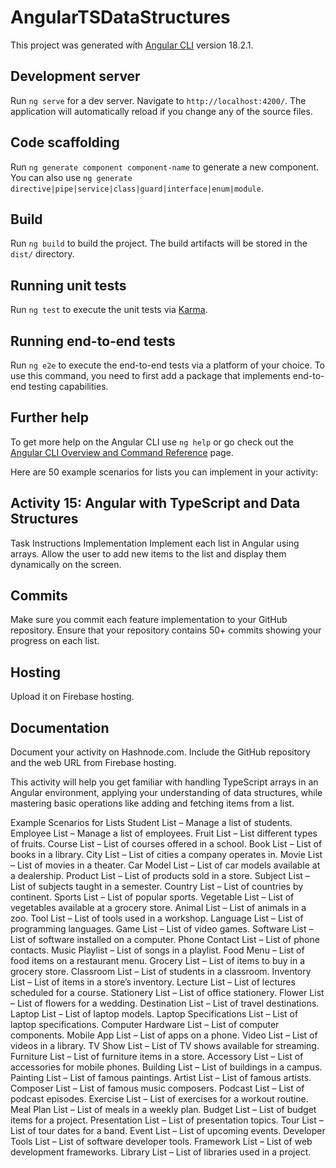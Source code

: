 # AngularTSDataStructures

This project was generated with [Angular CLI](https://github.com/angular/angular-cli) version 18.2.1.

## Development server

Run `ng serve` for a dev server. Navigate to `http://localhost:4200/`. The application will automatically reload if you change any of the source files.

## Code scaffolding

Run `ng generate component component-name` to generate a new component. You can also use `ng generate directive|pipe|service|class|guard|interface|enum|module`.

## Build

Run `ng build` to build the project. The build artifacts will be stored in the `dist/` directory.

## Running unit tests

Run `ng test` to execute the unit tests via [Karma](https://karma-runner.github.io).

## Running end-to-end tests

Run `ng e2e` to execute the end-to-end tests via a platform of your choice. To use this command, you need to first add a package that implements end-to-end testing capabilities.

## Further help

To get more help on the Angular CLI use `ng help` or go check out the [Angular CLI Overview and Command Reference](https://angular.dev/tools/cli) page.


Here are 50 example scenarios for lists you can implement in your activity:

## Activity 15: Angular with TypeScript and Data Structures
Task Instructions
Implementation
Implement each list in Angular using arrays. Allow the user to add new items to the list and display them dynamically on the screen.

## Commits
Make sure you commit each feature implementation to your GitHub repository. Ensure that your repository contains 50+ commits showing your progress on each list.

## Hosting
Upload it on Firebase hosting.

## Documentation
Document your activity on Hashnode.com. Include the GitHub repository and the web URL from Firebase hosting.

This activity will help you get familiar with handling TypeScript arrays in an Angular environment, applying your understanding of data structures, while mastering basic operations like adding and fetching items from a list.

Example Scenarios for Lists
Student List – Manage a list of students.
Employee List – Manage a list of employees.
Fruit List – List different types of fruits.
Course List – List of courses offered in a school.
Book List – List of books in a library.
City List – List of cities a company operates in.
Movie List – List of movies in a theater.
Car Model List – List of car models available at a dealership.
Product List – List of products sold in a store.
Subject List – List of subjects taught in a semester.
Country List – List of countries by continent.
Sports List – List of popular sports.
Vegetable List – List of vegetables available at a grocery store.
Animal List – List of animals in a zoo.
Tool List – List of tools used in a workshop.
Language List – List of programming languages.
Game List – List of video games.
Software List – List of software installed on a computer.
Phone Contact List – List of phone contacts.
Music Playlist – List of songs in a playlist.
Food Menu – List of food items on a restaurant menu.
Grocery List – List of items to buy in a grocery store.
Classroom List – List of students in a classroom.
Inventory List – List of items in a store’s inventory.
Lecture List – List of lectures scheduled for a course.
Stationery List – List of office stationery.
Flower List – List of flowers for a wedding.
Destination List – List of travel destinations.
Laptop List – List of laptop models.
Laptop Specifications List – List of laptop specifications.
Computer Hardware List – List of computer components.
Mobile App List – List of apps on a phone.
Video List – List of videos in a library.
TV Show List – List of TV shows available for streaming.
Furniture List – List of furniture items in a store.
Accessory List – List of accessories for mobile phones.
Building List – List of buildings in a campus.
Painting List – List of famous paintings.
Artist List – List of famous artists.
Composer List – List of famous music composers.
Podcast List – List of podcast episodes.
Exercise List – List of exercises for a workout routine.
Meal Plan List – List of meals in a weekly plan.
Budget List – List of budget items for a project.
Presentation List – List of presentation topics.
Tour List – List of tour dates for a band.
Event List – List of upcoming events.
Developer Tools List – List of software developer tools.
Framework List – List of web development frameworks.
Library List – List of libraries used in a project.
